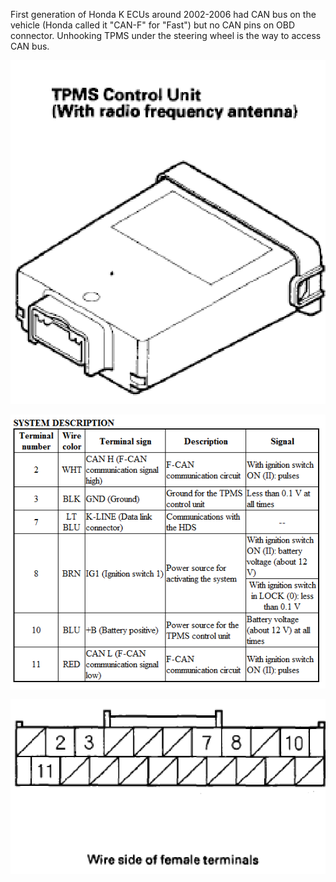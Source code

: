 First generation of Honda K ECUs around 2002-2006 had CAN bus on the vehicle (Honda called it "CAN-F" for "Fast") but no CAN pins on OBD connector. Unhooking TPMS under the steering wheel is the way to access CAN bus.

![x](OEM-Docs/Honda/2006-civic-tmps.png)

![x](OEM-Docs/Honda/2006-civic-tmps-pinout.png)

![x](OEM-Docs/Honda/2006-civic-tmps-plug.png)